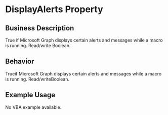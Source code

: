 # DisplayAlerts Property

## Business Description
True if Microsoft Graph displays certain alerts and messages while a macro is running. Read/write Boolean.

## Behavior
Trueif Microsoft Graph displays certain alerts and messages while a macro is running. Read/writeBoolean.

## Example Usage
No VBA example available.
